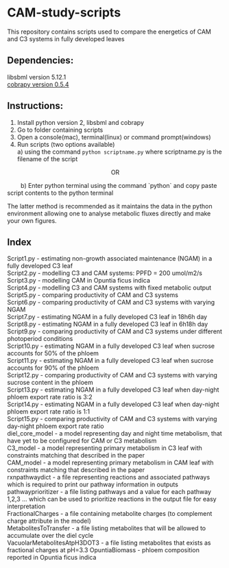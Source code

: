 # CAM-study-scripts
This repository contains scripts used to compare the energetics of CAM and C3 systems in fully developed leaves

## Dependencies:
libsbml version 5.12.1  
[cobrapy version 0.5.4](https://github.com/opencobra/cobrapy/tree/73ef5623ad)  

## Instructions:
1) Install python version 2, libsbml and cobrapy
2) Go to folder containing scripts
3) Open a console(mac), terminal(linux) or command prompt(windows)  
4) Run scripts (two options available)  
a) using the command `python scriptname.py` where scriptname.py is the filename of the script  
<p align='center'>
  OR
</p>
<p>
  &nbsp&nbsp&nbsp&nbsp&nbsp&nbsp&nbsp b) Enter python terminal using the command `python` and copy paste script contents to the python terminal
</p>

  
The latter method is recommended as it maintains the data in the python environment allowing one to analyse metabolic fluxes directly and make your own figures.

## Index
Script1.py - estimating non-growth associated maintenance (NGAM) in a fully developed C3 leaf  
Script2.py - modelling C3 and CAM systems: PPFD = 200 umol/m2/s  
Script3.py - modelling CAM in Opuntia ficus indica  
Script4.py - modelling C3 and CAM systems with fixed metabolic output  
Script5.py - comparing productivity of CAM and C3 systems  
Script6.py - comparing productivity of CAM and C3 systems with varying NGAM  
Script7.py - estimating NGAM in a fully developed C3 leaf in 18h6h day  
Script8.py - estimating NGAM in a fully developed C3 leaf in 6h18h day  
Script9.py - comparing productivity of CAM and C3 systems under different photoperiod conditions  
Script10.py - estimating NGAM in a fully developed C3 leaf when sucrose accounts for 50% of the phloem  
Script11.py - estimating NGAM in a fully developed C3 leaf when sucrose accounts for 90% of the phloem  
Script12.py - comparing productivity of CAM and C3 systems with varying sucrose content in the phloem  
Script13.py - estimating NGAM in a fully developed C3 leaf when day-night phloem export rate ratio is 3:2  
Script14.py - estimating NGAM in a fully developed C3 leaf when day-night phloem export rate ratio is 1:1  
Script15.py - comparing productivity of CAM and C3 systems with varying day-night phloem export rate ratio  
diel_core_model - a model representing day and night time metabolism, that have yet to be configured for CAM or C3 metabolism  
C3_model - a model representing primary metabolism in C3 leaf with constraints matching that described in the paper  
CAM_model - a model representing primary metabolism in CAM leaf with constraints matching that described in the paper  
rxnpathwaydict - a file representing reactions and associated pathways which is required to print our pathway information in outputs  
pathwayprioritizer - a file listing pathways and a value for each pathway 1,2,3 ... which can be used to prioritize reactions in the output file for easy interpretation  
FractionalCharges - a file containing metabolite charges (to complement charge attribute in the model)  
MetabolitesToTransfer - a file listing metabolites that will be allowed to accumulate over the diel cycle  
VacuolarMetabolitesAtpH3DOT3 - a file listing metabolites that exists as fractional charges at pH=3.3
OpuntiaBiomass - phloem composition reported in Opuntia ficus indica
